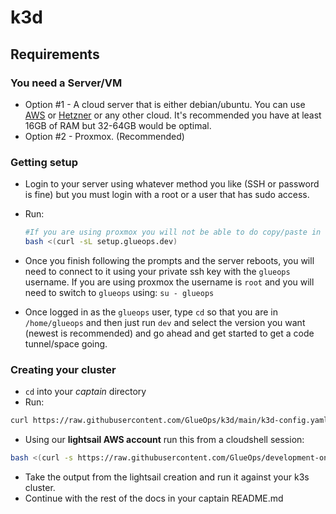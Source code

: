 # k3d

## Requirements

### You need a Server/VM

- Option #1 - A cloud server that is either debian/ubuntu. You can use [AWS](https://cde.glueops.dev) or [Hetzner](https://www.hetzner.com/) or any other cloud. It's recommended you have at least 16GB of RAM but 32-64GB would be optimal.
- Option #2 - Proxmox. (Recommended)
  
### Getting setup

- Login to your server using whatever method you like (SSH or password is fine) but you must login with a root or a user that has sudo access.
- Run:

  ```bash
  #If you are using proxmox you will not be able to do copy/paste in the web ssh console.
  bash <(curl -sL setup.glueops.dev)
  ```

- Once you finish following the prompts and the server reboots, you will need to connect to it using your private ssh key with the `glueops` username. If you are using proxmox the username is `root` and you will need to switch to `glueops` using: `su - glueops`
- Once logged in as the `glueops` user, type `cd` so that you are in `/home/glueops` and then just run `dev` and select the version you want (newest is recommended) and go ahead and get started to get a code tunnel/space going.

### Creating your cluster

- `cd` into your _captain_ directory
- Run:

```bash
curl https://raw.githubusercontent.com/GlueOps/k3d/main/k3d-config.yaml -o k3d-config.yaml && k3d cluster create --config k3d-config.yaml
```

- Using our **lightsail AWS account** run this from a cloudshell session:

```bash
bash <(curl -s https://raw.githubusercontent.com/GlueOps/development-only-utilities/main/tools/aws/lightsail.sh)
```

- Take the output from the lightsail creation and run it against your k3s cluster.
- Continue with the rest of the docs in your captain README.md
